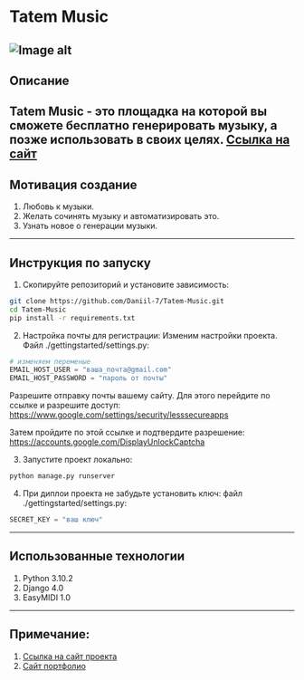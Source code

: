 # Tatem Music
![Image alt](https://res.cloudinary.com/tatemmedia/image/upload/v1644686783/tatemmusic.jpg)
---
## Описание 
Tatem Music - это площадка на которой вы сможете бесплатно генерировать музыку, а позже использовать в своих целях. [Ссылка на сайт](https://tatem2.pythonanywhere.com)
---
## Мотивация создание 
1. Любовь к музыки.
2. Желать сочинять музыку и автоматизировать это.
3. Узнать новое о генерации музыки.
---
## Инструкция по запуску
1. Скопируйте репозиторий и установите зависимость:
```bash
git clone https://github.com/Daniil-7/Tatem-Music.git
cd Tatem-Music
pip install -r requirements.txt
```
2. Настройка почты для регистрации:
Изменим настройки проекта. 
Файл ./gettingstarted/settings.py:
```python 
# изменяем переменые
EMAIL_HOST_USER = "ваша_почта@gmail.com"
EMAIL_HOST_PASSWORD = "пароль от почты"
```
Разрешите отправку почты вашему сайту. Для этого перейдите по ссылке и разрешите доступ:
https://www.google.com/settings/security/lesssecureapps

Затем пройдите по этой ссылке и подтвердите разрешение:
https://accounts.google.com/DisplayUnlockCaptcha

3. Запустите проект локально:
```python
python manage.py runserver
```
4. При диплои проекта не забудьте установить ключ:
файл ./gettingstarted/settings.py:
```python
SECRET_KEY = "ваш ключ"
```
---
## Использованные технологии
1. Python 3.10.2
2. Django 4.0
3. EasyMIDI 1.0
---
## Примечание:
1. [Ссылка на сайт проекта](https://tatem2.pythonanywhere.com)
2. [Сайт портфолио](https://tatem.pythonanywhere.com)
